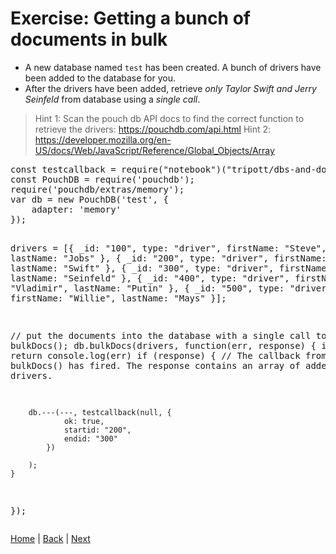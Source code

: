 # Exercise: Getting a bunch of documents in bulk

- A new database named `test` has been created.  A bunch of drivers have been added to the database for you.  
- After the drivers have been added, retrieve _only Taylor Swift and Jerry Seinfeld_ from database using a _single call_.
> Hint 1: Scan the pouch db API docs to find the correct function to retrieve the drivers:  https://pouchdb.com/api.html
> Hint 2: https://developer.mozilla.org/en-US/docs/Web/JavaScript/Reference/Global_Objects/Array

<div class="tonic">
<pre>
const testcallback = require("notebook")("tripott/dbs-and-docs-test-bulkget/latest");
const PouchDB = require('pouchdb');
require('pouchdb/extras/memory');
var db = new PouchDB('test', {
    adapter: 'memory'
});

drivers = [{
        _id: "100",
        type: "driver",
        firstName: "Steve",
        lastName: "Jobs"
    }, {
        _id: "200",
        type: "driver",
        firstName: "Taylor",
        lastName: "Swift"
    }, {
        _id: "300",
        type: "driver",
        firstName: "Jerry",
        lastName: "Seinfeld"
    }, {
        _id: "400",
        type: "driver",
        firstName: "Vladimir",
        lastName: "Putin"
    }, {
        _id: "500",
        type: "driver",
        firstName: "Willie",
        lastName: "Mays"
    }];

// put the documents into the database with a single call to bulkDocs();
db.bulkDocs(drivers, function(err, response) {
    if (err) return console.log(err)
    if (response) {
        // The callback from the call to bulkDocs() has fired.  The response contains an array of added drivers.

        db.---(---, testcallback(null, {
                ok: true,
                startid: "200",
                endid: "300"
            })

        );
    }
});
</pre>
</div>

[Home](/)  |  [Back](/dbs-and-docs/6)  |  [Next](/dbs-and-docs/8)   
